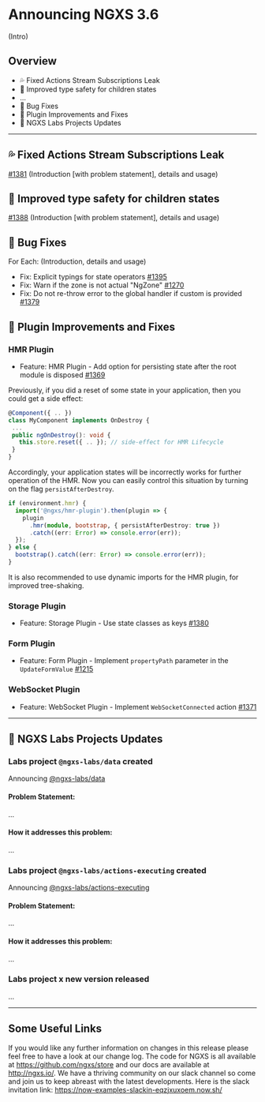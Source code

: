 # Announcing NGXS 3.6

(Intro)

## Overview

- 💦 Fixed Actions Stream Subscriptions Leak
- 🚧 Improved type safety for children states
- ...
- 🐛 Bug Fixes
- 🔌 Plugin Improvements and Fixes
- 🔬 NGXS Labs Projects Updates

---

## 💦 Fixed Actions Stream Subscriptions Leak

[#1381](https://github.com/ngxs/store/pull/1381)
(Introduction [with problem statement], details and usage)

## 🚧 Improved type safety for children states

[#1388](https://github.com/ngxs/store/pull/1388)
(Introduction [with problem statement], details and usage)

## 🐛 Bug Fixes

For Each:
(Introduction, details and usage)

- Fix: Explicit typings for state operators [#1395](https://github.com/ngxs/store/pull/1395)
- Fix: Warn if the zone is not actual "NgZone" [#1270](https://github.com/ngxs/store/pull/1270)
- Fix: Do not re-throw error to the global handler if custom is provided [#1379](https://github.com/ngxs/store/pull/1379)

## 🔌 Plugin Improvements and Fixes

### HMR Plugin

- Feature: HMR Plugin - Add option for persisting state after the root module is disposed [#1369](https://github.com/ngxs/store/pull/1369)

Previously, if you did a reset of some state in your application, then you could get a side effect:

```ts
@Component({ .. })
class MyComponent implements OnDestroy {
 ...
 public ngOnDestroy(): void {
   this.store.reset({ .. }); // side-effect for HMR Lifecycle
 }
}
```

Accordingly, your application states will be incorrectly works for further operation of the HMR.
Now you can easily control this situation by turning on the flag `persistAfterDestroy`.

```ts
if (environment.hmr) {
  import('@ngxs/hmr-plugin').then(plugin => {
    plugin
      .hmr(module, bootstrap, { persistAfterDestroy: true })
      .catch((err: Error) => console.error(err));
  });
} else {
  bootstrap().catch((err: Error) => console.error(err));
}
```

It is also recommended to use dynamic imports for the HMR plugin, for improved tree-shaking.

### Storage Plugin

- Feature: Storage Plugin - Use state classes as keys [#1380](https://github.com/ngxs/store/pull/1380)

### Form Plugin

- Feature: Form Plugin - Implement `propertyPath` parameter in the `UpdateFormValue` [#1215](https://github.com/ngxs/store/pull/1215)

### WebSocket Plugin

- Feature: WebSocket Plugin - Implement `WebSocketConnected` action [#1371](https://github.com/ngxs/store/pull/1371)

---

## 🔬 NGXS Labs Projects Updates

### Labs project `@ngxs-labs/data` created

Announcing [@ngxs-labs/data](https://github.com/ngxs-labs/data)

#### Problem Statement:

...

#### How it addresses this problem:

...

### Labs project `@ngxs-labs/actions-executing` created

Announcing [@ngxs-labs/actions-executing](https://github.com/ngxs-labs/actions-executing)

#### Problem Statement:

...

#### How it addresses this problem:

...

### Labs project x new version released

...

---

## Some Useful Links

If you would like any further information on changes in this release please feel free to have a look at our change log. The code for NGXS is all available at https://github.com/ngxs/store and our docs are available at http://ngxs.io/. We have a thriving community on our slack channel so come and join us to keep abreast with the latest developments. Here is the slack invitation link: https://now-examples-slackin-eqzjxuxoem.now.sh/

